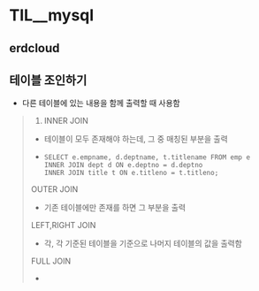 #  TIL__mysql 

## erdcloud 

## 테이블 조인하기

- 다른 테이블에 있는 내용을 함께 출력할 때 사용함 

> 1. INNER JOIN 
>
> - 테이블이 모두 존재해야 하는데, 그 중 매칭된 부분을 출력
>
> - ~~~
>   SELECT e.empname, d.deptname, t.titlename FROM emp e
>   INNER JOIN dept d ON e.deptno = d.deptno
>   INNER JOIN title t ON e.titleno = t.titleno;
>   ~~~
>
> OUTER JOIN  
>
> - 기존  테이블에만 존재를 하면 그 부분을 출력
>
> LEFT,RIGHT JOIN
>
> - 각, 각 기준된 테이블을 기준으로 나머지 테이블의 값을 출력함
>
> FULL JOIN
>
> - 